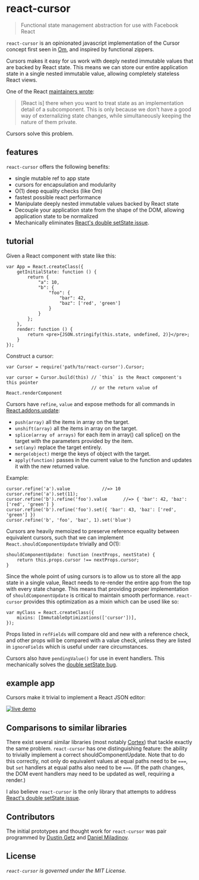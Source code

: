 react-cursor
===============

> Functional state management abstraction for use with Facebook React

`react-cursor` is an opinionated javascript implementation of the Cursor concept first seen in [Om](https://github.com/swannodette/om/wiki/Cursors), and inspired by functional zippers.

Cursors makes it easy for us work with deeply nested immutable values that are backed by React state. This means we can store our entire application state in a single nested immutable value, allowing completely stateless React
views.

One of the React [maintainers wrote](https://news.ycombinator.com/item?id=6937921):

> [React is] there when you want to treat state as an implementation detail of a subcomponent. This is only because we don't have a good way of externalizing state changes, while simultaneously keeping the nature of them private.

Cursors solve this problem.

## features

`react-cursor` offers the following benefits:

 * single mutable ref to app state
 * cursors for encapsulation and modularity
 * O(1) deep equality checks (like Om)
 * fastest possible react performance
 * Manipulate deeply nested immutable values backed by React state
 * Decouple your application state from the shape of the DOM, allowing application state to be normalized
 * Mechanically eliminates [React's double setState issue](https://github.com/facebook/react/issues/122).

## tutorial

Given a React component with state like this:

    var App = React.createClass({
        getInitialState: function () {
            return {
                "a": 10,
                "b": {
                    "foo": {
                        "bar": 42,
                        "baz": ['red', 'green']
                    }
                }
            };
        },
        render: function () {
            return <pre>{JSON.stringify(this.state, undefined, 2)}</pre>;
        }
    });

Construct a cursor:

    var Cursor = require('path/to/react-cursor').Cursor;

    var cursor = Cursor.build(this) // `this` is the React component's this pointer
                                    // or the return value of React.renderComponent

Cursors have `refine`, `value` and expose methods for all commands in [React.addons.update](http://facebook.github.io/react/docs/update.html#available-commands):

* `push(array)`  all the items in array on the target.
* `unshift(array)` all the items in array on the target.
* `splice(array of arrays)` for each item in array() call splice() on the target with the parameters provided by the item.
* `set(any)` replace the target entirely.
* `merge(object)` merge the keys of object with the target.
* `apply(function)` passes in the current value to the function and updates it with the new returned value.


Example:

    cursor.refine('a').value            //=> 10
    cursor.refine('a').set(11);
    cursor.refine('b').refine('foo').value      //=> { 'bar': 42, 'baz': ['red', 'green'] }
    cursor.refine('b').refine('foo').set({ 'bar': 43, 'baz': ['red', 'green'] })
    cursor.refine('b', 'foo', 'baz', 1).set('blue')

Cursors are heavily memoized to preserve reference equality between equivalent cursors, such that we can implement
`React.shouldComponentUpdate` trivially and O(1):

    shouldComponentUpdate: function (nextProps, nextState) {
        return this.props.cursor !== nextProps.cursor;
    }

Since the whole point of using cursors is to allow us to store all the app state in a single value, React needs to re-render the entire app from the top with every state change. This means that providing proper implementation of `shouldComponentUpdate` is critical to maintain smooth performance. `react-cursor` provides this optimization as a mixin which can be used like so:

```
var myClass = React.createClass({
    mixins: [ImmutableOptimizations(['cursor'])],
});

```

Props listed in `refFields` will compare old and new with a reference check, and other props will be compared with a value check, unless they are listed in `ignoreFields` which is useful under rare circumstances.

Cursors also have `pendingValue()` for use in event handlers. This mechanically solves the [double setState bug](https://github.com/facebook/react/issues/122).

## example app

Cursors make it trivial to implement a React JSON editor:

[![live demo](https://raw.githubusercontent.com/dustingetz/react-json-editor/master/docs/_assets/json-editor.png)](http://react-json-editor.bitballoon.com/examples/react-state-editor/webapp/)

## Comparisons to similar libraries

There exist several similar libraries (most notably [Cortex](https://github.com/mquan/cortex))
that tackle exactly the same problem. `react-cursor` has one distinguishing
feature: the ability to trivially implement a correct shouldComponentUpdate. Note that to do this correctly, not only do
equivalent values at equal paths need to be `===`, but `set` handlers at equal paths also need to be `===`. (If the
path changes, the DOM event handlers may need to be updated as well, requiring a render.)

I also believe `react-cursor` is the only library that attempts to address [React's double setState issue](https://github.com/facebook/react/issues/122).

## Contributors

The initial prototypes and thought work for `react-cursor` was pair programmed by [Dustin Getz](https://github.com/dustingetz) and [Daniel Miladinov](https://github.com/danielmiladinov).

## License

_`react-cursor` is governed under the MIT License._
